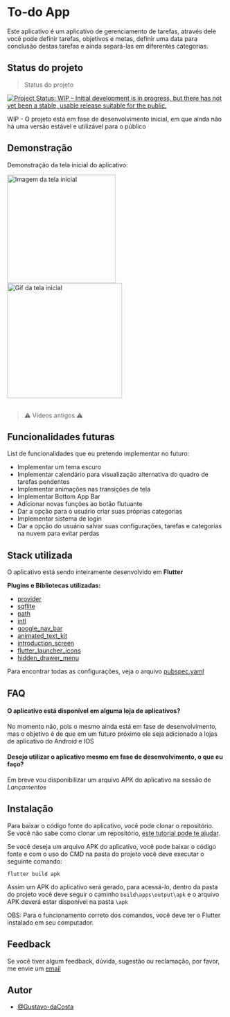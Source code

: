 # To-do App

Este aplicativo é um aplicativo de gerenciamento de tarefas, através dele você pode definir tarefas, objetivos e metas, definir uma data para conclusão destas tarefas e ainda separá-las em diferentes categorias.

## Status do projeto

> Status do projeto

<a href="https://www.repostatus.org/#wip"><img src="https://www.repostatus.org/badges/latest/wip.svg" alt="Project Status: WIP – Initial development is in progress, but there has not yet been a stable, usable release suitable for the public." /></a>

WIP - O projeto está em fase de desenvolvimento inicial, em que ainda não há uma versão estável e utilizável para o público

## Demonstração

Demonstração da tela inicial do aplicativo:

<div class="column">
  <img src="https://iili.io/Sr7Egt.png" alt="Imagem da tela inicial" width="250"/>
  <img src="https://iili.io/Sra3tj.gif" alt="Gif da tela inicial" width="265"/>
</div><br>

> ⚠️ Vídeos antigos ⚠️

## Funcionalidades futuras

List de funcionalidades que eu pretendo implementar no futuro:

- Implementar um tema escuro
- Implementar calendário para visualização alternativa do quadro de tarefas pendentes
- Implementar animações nas transições de tela
- Implementar Bottom App Bar
- Adicionar novas funções ao botão flutuante
- Dar a opção para o usuário criar suas próprias categorias
- Implementar sistema de login
- Dar a opção do usuário salvar suas configurações, tarefas e categorias na nuvem para evitar perdas


## Stack utilizada

O aplicativo está sendo inteiramente desenvolvido em **Flutter**

**Plugins e Bibliotecas utilizadas:**

- [provider](https://pub.dev/packages/provider)
- [sqflite](https://pub.dev/packages/sqflite)
- [path](https://pub.dev/packages/path)
- [intl](https://pub.dev/packages/intl)
- [google_nav_bar](https://pub.dev/packages/google_nav_bar)
- [animated_text_kit](https://pub.dev/packages/animated_text_kit)
- [introduction_screen](https://pub.dev/packages/introduction_screen)
- [flutter_launcher_icons](https://pub.dev/packages/flutter_launcher_icons)
- [hidden_drawer_menu](https://pub.dev/packages/hidden_drawer_menu)

Para encontrar todas as configurações, veja o arquivo [pubspec.yaml](pubspec.yaml)

## FAQ

#### O aplicativo está disponível em alguma loja de aplicativos?

No momento não, pois o mesmo ainda está em fase de desenvolvimento, mas o objetivo é de que em um futuro próximo ele seja adicionado a lojas de aplicativo do Android e IOS

#### Desejo utilizar o aplicativo mesmo em fase de desenvolvimento, o que eu faço?

Em breve vou disponibilizar um arquivo APK do aplicativo na sessão de *Lançamentos*


## Instalação

Para baixar o código fonte do aplicativo, você pode clonar o repositório.  
Se você não sabe como clonar um repositório, [este tutorial pode te ajudar](https://docs.github.com/pt/repositories/creating-and-managing-repositories/cloning-a-repository).

Se você deseja um arquivo APK do aplicativo, você pode baixar o código fonte e com o uso do CMD na pasta do projeto você deve executar o seguinte comando:  
```
flutter build apk
```
Assim um APK do aplicativo será gerado, para acessá-lo, dentro da pasta do projeto você deve seguir o caminho `build\apps\output\apk` e o arquivo APK deverá estar disponível na pasta `\apk`  


OBS: Para o funcionamento correto dos comandos, você deve ter o Flutter instalado em seu computador.
## Feedback

Se você tiver algum feedback, dúvida, sugestão ou reclamação, por favor, me envie um [email](mailto:suporte.apps11@gmail.com)


## Autor

- [@Gustavo-daCosta](https://www.github.com/Gustavo-daCosta)
